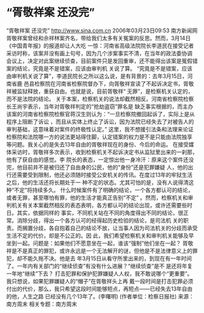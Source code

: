 # “胥敬祥案 还没完”

“胥敬祥案 还没完”
http://www.sina.com.cn 2006年03月23日09:53 南方新闻网
胥敬祥案曾经和佘祥林案齐名，带给我们太多有关冤案的反思。然而，3月14日《中国青年报》的报道却让人大吃 一惊：河南省高级法院院长李道民在接受记者采访时称，该案并没有画上句号，因为几个涉案事实不清，在当年的政法委协调 会议上，决定对此案继续侦查，目前案件只是发回重审，还不能得出该案是冤假错案的结论，究竟是不是错案，应该由审判机 关说了算。
“究竟是不是错案，应该由审判机关说了算”，李道民院长之所以这么说，是有背景的：去年3月15日，河南省鹿 邑县检察院在河南省检察院督办下，向胥敬祥宣读了不起诉决定书，胥敬祥被监狱释放，重获自由。也就是说，目前胥敬祥“ 无罪”，是检察机关认定的，而不是法院的结论。
关于本案，检察机关的说法却截然相反。河南省检察院检察长王尚宇表示，当年对胥敬祥判定的“抢劫盗窃”罪名是 缺乏事实根据的，而主办该案的河南省检察院检察官蒋汉生则认为：“一旦检察院撤回起诉了，实际上是从程序上阻断了诉讼 ，而且从实体上终止了诉讼，因为法院已经失去了对被告人的审判基础，这意味着对案件的终极性认定。”
这里，我不想援引法条和法理来论证检察院和法院哪一方的说法更站得住脚，认定错案的权力是不是只能由法院独享 等问题。我关心的是失去13年自由的胥敬祥现在的身份、今后的命运。
在接受媒体采访时，胥敬祥多次表示，收到检察机关不起诉决定书从监狱里出来的一刹那，他有了获自由的感觉。李 院长的表态，一定惊出他一身冷汗：原来这个案件还没完，他目前并不是被归还了自由身的公民，他的“身份”还是犯罪嫌疑 人，他的出行还需要受到限制，他还必须随时接受公安机关的传讯。在度过13年的牢狱生活之后，他的生活还将长期处于一 种不定的状态。尤其可怕的是，没有人说得清这种“不定”将持续多久。
什么时候案件有了明确的结论，一个各方都认可的结论，或者无罪，甚至哪怕有罪，他的生活才能真正告别“不定” 。然而，检察机关和审判机关有关本案截然相反的表态表明，各方都认可的结论出现，或许还需要些时日。其实，依据同样的 事实，不同机关站在不同的角度得出不同的结论，很正常。消除分歧，得出一个各方认可的经得起历史检验的结论，是司法机 关的职责。而搁置分歧，各自抱着自己的结论不放，让当事人因为司法机关的分歧而承受生活不定的代价，却是不公正的。因 此，我们希望检察机关和审判机关能够及早坐到一起。问题是：如果他们不愿意坐在一起，谁该“强制”他们坐在一起？
胥敬祥是不是真正的罪犯，或许永远是一个无法解开的谜，但他是不是法律意义上的罪犯，却不能久拖不决。他是去 年3月15日从看守所里出来的，到现在有一年时间了。一年内有关部门的“继续侦查”有没有什么进展？“继续侦查”是不 是还将年复一年地“继续”下去？
打击犯罪和保护犯罪嫌疑人人权，我不敢说哪个“更重要”。我只想说，如果犯罪嫌疑人的“帽子”在胥敬祥头上再 戴一段时间是打击犯罪必须付出的代价，那么，我只希望这段时间能够短点，再短点——已经失去13年自由的他，人生之路 已经没有几个13年了。(李曙明)
(作者单位：检察日报社) 来源：
南方周末
相关专题：南方周末 

